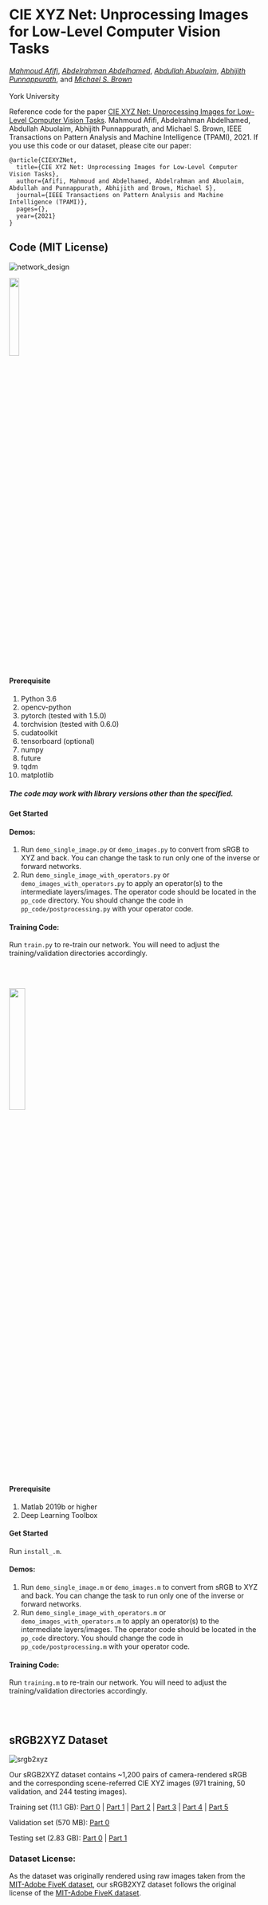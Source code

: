 # CIE XYZ Net: Unprocessing Images for Low-Level Computer Vision Tasks
*[Mahmoud Afifi](https://sites.google.com/view/mafifi)*, *[Abdelrahman Abdelhamed](https://www.eecs.yorku.ca/~kamel/)*, *[Abdullah Abuolaim](https://sites.google.com/view/abdullah-abuolaim/)*, *[Abhijith Punnappurath](https://abhijithpunnappurath.github.io/)*, and  *[Michael S. Brown](http://www.cse.yorku.ca/~mbrown/)*
<br></br>York University

Reference code for the paper [CIE XYZ Net: Unprocessing Images for Low-Level Computer Vision Tasks](https://arxiv.org/pdf/2006.12709.pdf). Mahmoud Afifi, Abdelrahman Abdelhamed, Abdullah Abuolaim, Abhijith Punnappurath, and Michael S. Brown, IEEE Transactions on Pattern Analysis and Machine Intelligence (TPAMI), 2021. If you use this code or our dataset, please cite our paper:
```
@article{CIEXYZNet,
  title={CIE XYZ Net: Unprocessing Images for Low-Level Computer Vision Tasks},
  author={Afifi, Mahmoud and Abdelhamed, Abdelrahman and Abuolaim, Abdullah and Punnappurath, Abhijith and Brown, Michael S},
  journal={IEEE Transactions on Pattern Analysis and Machine Intelligence (TPAMI)},
  pages={},
  year={2021}
}
```


## Code (MIT License)
![network_design](https://user-images.githubusercontent.com/37669469/81250194-550b1700-8fee-11ea-8a69-0fde90f1062f.jpg)

<!-- PyTorch -->

<p align="left">
  <img width = 20% src="https://user-images.githubusercontent.com/37669469/81490764-0c549780-9254-11ea-813c-02de8da42102.png">
</p>

#### Prerequisite
1. Python 3.6
2. opencv-python
3. pytorch (tested with 1.5.0)
4. torchvision (tested with 0.6.0)
5. cudatoolkit
6. tensorboard (optional)
7. numpy 
8. future
9. tqdm
10. matplotlib

##### The code may work with library versions other than the specified.

#### Get Started

#### Demos:
1. Run `demo_single_image.py` or `demo_images.py` to convert from sRGB to XYZ and back. You can change the task to run only one of the inverse or forward networks.
2. Run `demo_single_image_with_operators.py` or `demo_images_with_operators.py` to apply an operator(s) to the intermediate layers/images. The operator code should be located in the `pp_code` directory. You should change the code in `pp_code/postprocessing.py` with your operator code. 

#### Training Code:
Run `train.py` to re-train our network. You will need to adjust the training/validation directories accordingly. 

<br></br>

<!-- Matlab -->

<p align="left">
  <img width = 25% src="https://user-images.githubusercontent.com/37669469/81493516-e1c40800-926e-11ea-8685-11f41ade7ed4.png">
</p>

#### Prerequisite
1. Matlab 2019b or higher 
2. Deep Learning Toolbox

#### Get Started
Run `install_.m`. 

#### Demos:
1. Run `demo_single_image.m` or `demo_images.m` to convert from sRGB to XYZ and back. You can change the task to run only one of the inverse or forward networks.
2. Run `demo_single_image_with_operators.m` or `demo_images_with_operators.m` to apply an operator(s) to the intermediate layers/images. The operator code should be located in the `pp_code` directory. You should change the code in `pp_code/postprocessing.m` with your operator code. 

#### Training Code:
Run `training.m` to re-train our network. You will need to adjust the training/validation directories accordingly. 


<br></br>



## sRGB2XYZ Dataset
![srgb2xyz](https://user-images.githubusercontent.com/37669469/80854947-4eedf280-8c0a-11ea-8ada-e12bea63bdc6.jpg)

Our sRGB2XYZ dataset contains ~1,200 pairs of camera-rendered sRGB and the corresponding scene-referred CIE XYZ images (971 training, 50 validation, and 244 testing images).

Training set (11.1 GB): [Part 0](https://ln2.sync.com/dl/a2894dbb0/sp365wf7-rtd9tujt-kaqqpcpq-mnpph44z) | [Part 1](https://ln2.sync.com/dl/d55a95be0/zg95xg6u-n8nf7kc5-pttv6z8f-n4yu3yny) | [Part 2](https://ln2.sync.com/dl/fb406ca40/j5wmbqdx-knia8qia-cm9yisub-mjcmmbjy) | [Part 3](https://ln2.sync.com/dl/508d5e380/tyhx4efv-ibirjzzu-vid3hjdr-m4j2yxan) | [Part 4](https://ln2.sync.com/dl/e0941e650/hsu3z5dp-fa5ird2b-uiv8tqjy-nfq6cje6) | [Part 5](https://ln2.sync.com/dl/258b02190/9jmarz63-ct33xx4e-x4ikhfwt-guan99b7) 

Validation set (570 MB): [Part 0](https://ln2.sync.com/dl/de4bc8380/xiughx76-cf6xcbp4-vzr73pde-3iyf4spk) 

Testing set (2.83 GB): [Part 0](https://ln2.sync.com/dl/bb19d1b90/nv38zdmq-n4b46kgq-hv7sj472-dfxbzz2u) | [Part 1](https://ln2.sync.com/dl/17f046300/5qcidmk6-rqhqqy57-dwybi55v-f8kz9xku)

### Dataset License:
As the dataset was originally rendered using raw images taken from the [MIT-Adobe FiveK dataset](https://data.csail.mit.edu/graphics/fivek/), our sRGB2XYZ dataset follows the original license of the [MIT-Adobe FiveK dataset](https://data.csail.mit.edu/graphics/fivek/).

